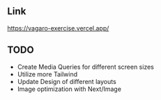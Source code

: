 ## Link

https://vagaro-exercise.vercel.app/

## TODO
- Create Media Queries for different screen sizes
- Utilize more Tailwind 
- Update Design of different layouts
- Image optimization with Next/Image
